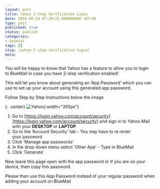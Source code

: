 ```yaml
---
layout: post
title: Yahoo 2-Step Verification Login
date: 2016-05-24 07:29:22.000000000 +03:00
type: post
published: true
status: publish
categories:
- General
tags: []
slug: /yahoo-2-step-verification-login/
meta:
---
```


You will be happy to know that Yahoo has a feature to allow you to login to BlueMail in case you have 2-step verification enabled!

This will let you know about generating an ‘App Password’ which you can use to set up your account using this generated app password.

Follow Step by Step Instructions below the image

{: .center}
![Yahoo](/assets/GIF_Yahoo.gif){:width="350px"}

1. Go to [https://login.yahoo.com/account/security](https://login.yahoo.com/account/security) and sign in to Yahoo Mail with your **DESKTOP** or **LAPTOP**.
2. Go to the ‘Account Security’ tab - You may have to re-enter your password.
3. Click ‘Manage app passwords’
4. In the drop-down menu select ‘Other App’ - Type in BlueMail
5. Click ‘Generate’

Now leave this page open with the app password or if you are on your device, then copy this password.

Please then use this App Password instead of your regular password when adding your account on BlueMail